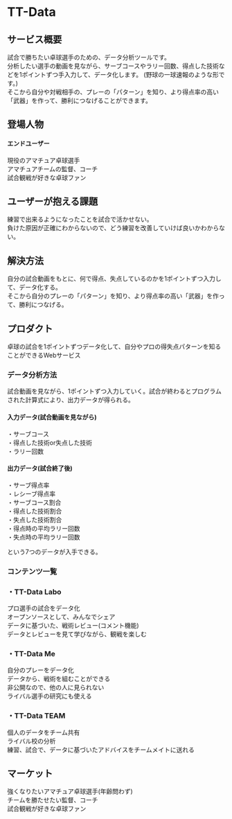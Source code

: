 # TT-Data

## サービス概要

試合で勝ちたい卓球選手のための、データ分析ツールです。<br>
分析したい選手の動画を見ながら、サーブコースやラリー回数、得点した技術などを1ポイントずつ手入力して、データ化します。
(野球の一球速報のような形です。)<br>
そこから自分や対戦相手の、プレーの「パターン」を知り、より得点率の高い「武器」を作って、勝利につなげることができます。

## 登場人物
#### エンドユーザー
現役のアマチュア卓球選手<br>
アマチュアチームの監督、コーチ<br>
試合観戦が好きな卓球ファン

## ユーザーが抱える課題
練習で出来るようになったことを試合で活かせない。<br>
負けた原因が正確にわからないので、どう練習を改善していけば良いかわからない。

## 解決方法
自分の試合動画をもとに、何で得点、失点しているのかを1ポイントずつ入力して、データ化する。<br>
そこから自分のプレーの「パターン」を知り、より得点率の高い「武器」を作って、勝利につなげる。

## プロダクト
卓球の試合を1ポイントずつデータ化して、自分やプロの得失点パターンを知ることができるWebサービス<br>

### データ分析方法
試合動画を見ながら、1ポイントずつ入力していく。試合が終わるとプログラムされた計算式により、出力データが得られる。<br>

#### 入力データ(試合動画を見ながら)<br>
・サーブコース<br>
・得点した技術or失点した技術<br>
・ラリー回数<br>


#### 出力データ(試合終了後)<br>
・サーブ得点率<br>
・レシーブ得点率<br>
・サーブコース割合<br>
・得点した技術割合<br>
・失点した技術割合<br>
・得点時の平均ラリー回数<br>
・失点時の平均ラリー回数<br>

という7つのデータが入手できる。

### コンテンツ一覧
### ・TT-Data Labo
プロ選手の試合をデータ化<br>
オープンソースとして、みんなでシェア<br>
データに基づいた、戦術レビュー(コメント機能)<br>
データとレビューを見て学びながら、観戦を楽しむ

### ・TT-Data Me
自分のプレーをデータ化<br>
データから、戦術を組むことができる<br>
非公開なので、他の人に見られない<br>
ライバル選手の研究にも使える

### ・TT-Data TEAM
個人のデータをチーム共有<br>
ライバル校の分析<br>
練習、試合で、データに基づいたアドバイスをチームメイトに送れる

## マーケット
強くなりたいアマチュア卓球選手(年齢問わず)<br>
チームを勝たせたい監督、コーチ<br>
試合観戦が好きな卓球ファン

